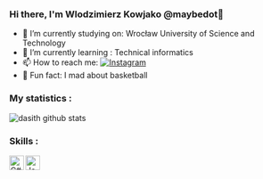 ### Hi there, I'm Wlodzimierz Kowjako @maybedot👋


- 🏫 I’m currently studying on: Wrocław University of Science and Technology
- 🌱 I’m currently learning : Technical informatics
- 📫 How to reach me: [![Instagram](https://img.shields.io/badge/Instagram-222222?&style=flat-square&logo=instagram&logoColor=white&link=https://www.instagram.com/wlodzimierzyk/)](https://www.instagram.com/wlodzimierzyk/)
- 🏀 Fun fact: I mad about basketball

### My statistics : <br/>

![dasith github stats](https://github-readme-stats.vercel.app/api?username=Kowjako&count_private=true&show_icons=true&title_color=2BFFF1&icon_color=2BFFF1&text_color=ffffff&bg_color=000000)


### Skills : <br/>
<img align="left" alt="C#" width="26px" src="https://raw.githubusercontent.com/jmnote/z-icons/master/svg/csharp.svg" />
<img align="left" alt="Java" width="26px" src="https://raw.githubusercontent.com/jmnote/z-icons/master/svg/java.svg" />

